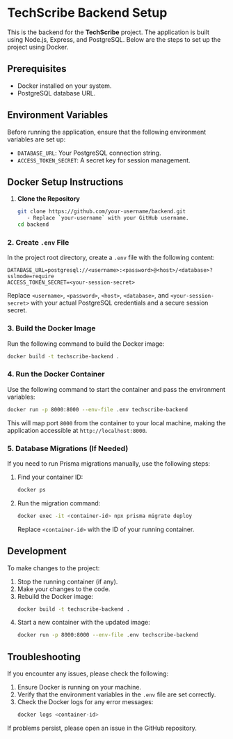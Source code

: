 # TechScribe Backend Setup

This is the backend for the **TechScribe** project. The application is built using Node.js, Express, and PostgreSQL. Below are the steps to set up the project using Docker.

## Prerequisites

- Docker installed on your system.
- PostgreSQL database URL.

## Environment Variables

Before running the application, ensure that the following environment variables are set up:

- `DATABASE_URL`: Your PostgreSQL connection string.
- `ACCESS_TOKEN_SECRET`: A secret key for session management.

## Docker Setup Instructions

1. **Clone the Repository**

   ```bash
   git clone https://github.com/your-username/backend.git
      - Replace `your-username` with your GitHub username.
   cd backend
   ```

### 2. Create `.env` File

In the project root directory, create a `.env` file with the following content:

```
DATABASE_URL=postgresql://<username>:<password>@<host>/<database>?sslmode=require
ACCESS_TOKEN_SECRET=<your-session-secret>
```

Replace `<username>`, `<password>`, `<host>`, `<database>`, and `<your-session-secret>` with your actual PostgreSQL credentials and a secure session secret.

### 3. Build the Docker Image

Run the following command to build the Docker image:

```bash
docker build -t techscribe-backend .
```

### 4. Run the Docker Container

Use the following command to start the container and pass the environment variables:

```bash
docker run -p 8000:8000 --env-file .env techscribe-backend
```

This will map port `8000` from the container to your local machine, making the application accessible at `http://localhost:8000`.

### 5. Database Migrations (If Needed)

If you need to run Prisma migrations manually, use the following steps:

1. Find your container ID:

   ```bash
   docker ps
   ```

2. Run the migration command:
   ```bash
   docker exec -it <container-id> npx prisma migrate deploy
   ```
   Replace `<container-id>` with the ID of your running container.

## Development

To make changes to the project:

1. Stop the running container (if any).
2. Make your changes to the code.
3. Rebuild the Docker image:
   ```bash
   docker build -t techscribe-backend .
   ```
4. Start a new container with the updated image:
   ```bash
   docker run -p 8000:8000 --env-file .env techscribe-backend
   ```

## Troubleshooting

If you encounter any issues, please check the following:

1. Ensure Docker is running on your machine.
2. Verify that the environment variables in the `.env` file are set correctly.
3. Check the Docker logs for any error messages:
   ```bash
   docker logs <container-id>
   ```

If problems persist, please open an issue in the GitHub repository.
